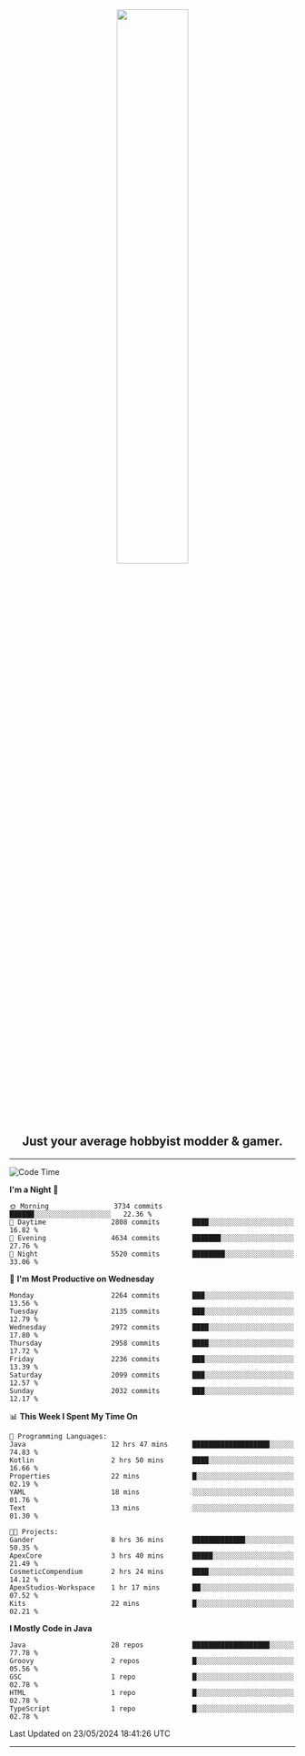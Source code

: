 <div align="center">
  <a href="https://apexmodder.xyz/"><img width="50%" height="50%" src="https://i.imgur.com/pc4HkGz.png"></a>
</div>
<h2 align="center">Just your average hobbyist modder & gamer.</h2>

---

<!--START_SECTION:waka-->
![Code Time](http://img.shields.io/badge/Code%20Time-1%2C255%20hrs%2023%20mins-blue)

**I'm a Night 🦉** 

```text
🌞 Morning                3734 commits        ██████░░░░░░░░░░░░░░░░░░░   22.36 % 
🌆 Daytime                2808 commits        ████░░░░░░░░░░░░░░░░░░░░░   16.82 % 
🌃 Evening                4634 commits        ███████░░░░░░░░░░░░░░░░░░   27.76 % 
🌙 Night                  5520 commits        ████████░░░░░░░░░░░░░░░░░   33.06 % 
```
📅 **I'm Most Productive on Wednesday** 

```text
Monday                   2264 commits        ███░░░░░░░░░░░░░░░░░░░░░░   13.56 % 
Tuesday                  2135 commits        ███░░░░░░░░░░░░░░░░░░░░░░   12.79 % 
Wednesday                2972 commits        ████░░░░░░░░░░░░░░░░░░░░░   17.80 % 
Thursday                 2958 commits        ████░░░░░░░░░░░░░░░░░░░░░   17.72 % 
Friday                   2236 commits        ███░░░░░░░░░░░░░░░░░░░░░░   13.39 % 
Saturday                 2099 commits        ███░░░░░░░░░░░░░░░░░░░░░░   12.57 % 
Sunday                   2032 commits        ███░░░░░░░░░░░░░░░░░░░░░░   12.17 % 
```


📊 **This Week I Spent My Time On** 

```text
💬 Programming Languages: 
Java                     12 hrs 47 mins      ███████████████████░░░░░░   74.83 % 
Kotlin                   2 hrs 50 mins       ████░░░░░░░░░░░░░░░░░░░░░   16.66 % 
Properties               22 mins             █░░░░░░░░░░░░░░░░░░░░░░░░   02.19 % 
YAML                     18 mins             ░░░░░░░░░░░░░░░░░░░░░░░░░   01.76 % 
Text                     13 mins             ░░░░░░░░░░░░░░░░░░░░░░░░░   01.30 % 

🐱‍💻 Projects: 
Gander                   8 hrs 36 mins       █████████████░░░░░░░░░░░░   50.35 % 
ApexCore                 3 hrs 40 mins       █████░░░░░░░░░░░░░░░░░░░░   21.49 % 
CosmeticCompendium       2 hrs 24 mins       ████░░░░░░░░░░░░░░░░░░░░░   14.12 % 
ApexStudios-Workspace    1 hr 17 mins        ██░░░░░░░░░░░░░░░░░░░░░░░   07.52 % 
Kits                     22 mins             █░░░░░░░░░░░░░░░░░░░░░░░░   02.21 % 
```

**I Mostly Code in Java** 

```text
Java                     28 repos            ███████████████████░░░░░░   77.78 % 
Groovy                   2 repos             █░░░░░░░░░░░░░░░░░░░░░░░░   05.56 % 
GSC                      1 repo              █░░░░░░░░░░░░░░░░░░░░░░░░   02.78 % 
HTML                     1 repo              █░░░░░░░░░░░░░░░░░░░░░░░░   02.78 % 
TypeScript               1 repo              █░░░░░░░░░░░░░░░░░░░░░░░░   02.78 % 
```




 Last Updated on 23/05/2024 18:41:26 UTC
<!--END_SECTION:waka-->

---
